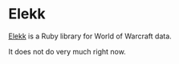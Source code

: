 Elekk
=====
[Elekk][1] is a Ruby library for World of Warcraft data.

It does not do very much right now.


[1]: http://github.com/agnoster/elekk "Elekk on github"